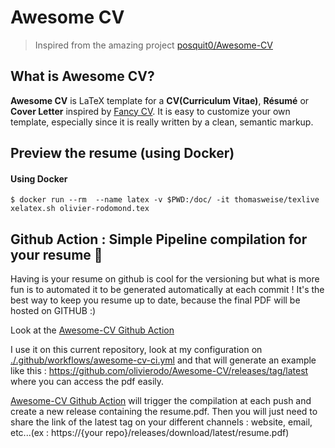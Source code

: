 # Awesome CV

> Inspired from the amazing project [posquit0/Awesome-CV](https://github.com/posquit0/Awesome-CV)

## What is Awesome CV?

**Awesome CV** is LaTeX template for a **CV(Curriculum Vitae)**, **Résumé** or **Cover Letter** inspired by [Fancy CV](https://www.sharelatex.com/templates/cv-or-resume/fancy-cv). It is easy to customize your own template, especially since it is really written by a clean, semantic markup.

## Preview the resume (using Docker)

#### Using Docker

```
$ docker run --rm  --name latex -v $PWD:/doc/ -it thomasweise/texlive xelatex.sh olivier-rodomond.tex
```

## Github Action : Simple Pipeline compilation for your resume 🤖

Having is your resume on github is cool for the versioning but what is more fun is to automated it to be generated automatically at each commit !
It's the best way to keep you resume up to date, because the final PDF will be hosted on GITHUB :)

Look at the [Awesome-CV  Github Action](https://github.com/olivierodo/Awesome-CV-action)

I use it on this current repository, look at my configuration on [./.github/workflows/awesome-cv-ci.yml](./.github/workflows/awesome-cv-ci.yml) and that will generate an example like this  : https://github.com/olivierodo/Awesome-CV/releases/tag/latest where you can access the pdf easily.

[Awesome-CV  Github Action](https://github.com/olivierodo/Awesome-CV-action) will trigger the compilation at each push and create a new release containing the resume.pdf. Then you will just need to share the link of the latest tag on your different channels :  website, email, etc...(ex : https://{your repo}/releases/download/latest/resume.pdf)
